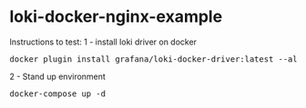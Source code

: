 # loki-docker-nginx-example

Instructions to test:
1 - install loki driver on docker

<pre>docker plugin install grafana/loki-docker-driver:latest --alias loki --grant-all-permissions</pre>

2 - Stand up environment

<pre>docker-compose up -d</pre>
